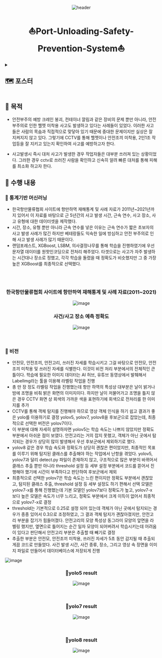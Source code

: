 <div align = "center" >

![header](https://capsule-render.vercel.app/api?type=waving&&color=gradient&height=100&section=header&fontSize=100)
</div>

<div align="center">
    <h1>  ⛵Port-Unloading-Safety-Prevention-System⛵ </h1>
</div>
<div align ="left">
    
<details> 
    
<summary><h2>🗺️ 포스터</summary>
<img width="906" alt="image" src="https://github.com/rkdaudgus94/Port-safety-prevent-system/assets/76949032/5977c213-e623-4b2c-9eba-895f5ab1189a">

</details>
</div>

<div align ="left">

## 🚩 목적
- 안전부주의 예방 
 크레인 붕괴, 컨테이너 깔림과 같은 장비의 문제 뿐만 아니라, 안전 부주의로 인한 헬멧 미착용 사고도 발생하고 있다는 사례들이 있었다. 
 이러한 사고들은 사람의 목숨과 직접적으로 맞닿아 있기 때문에 중대한 문제이지만 실상은 잘 지켜지지 않고 있다. 
 그렇기에 CCTV를 통해 헬멧이나 안전조끼 미착용, 2인1조 작업등을 잘 지키고 있는지 확인하여 사고를 예방하고자 한다.

- 사고발생시 즉시 대처
 사고가 발생한 경우 작업자들은 대부분 쓰러져 있는 상황이었다. 그러한 경우 cctv로 쓰러진 사람을 확인하고 신속히 알려 빠른 대처를 통해 피해를 최소화 하고자 한다.

## 💭 수행 내용
### 🥇 통계기반 머신러닝
 - 한국항만물류협회 사이트에 항만하역 재해통계 및 사례 자료가 2011년~2021년까지 있어서 이 자료를 바탕으로 근 5년간의 사고 발생 시간, 근속 연수, 사고 장소, 사고 유형에 대한 데이터셋을 제작했다.</br>
 - 시간, 장소, 유형 뿐만 아니라 근속 연수를 넣은 이유는 근속 연수가 짧은 초보자의 사고 발생 사례가 많긴 하지만 베테랑들도 익숙한 일에 방심하고 안전 부주의로 인해 사고 발생 사례가 많기 때문이다.</br>
 - 랜덤포레스트, XGBoost, LSBM, 의사결정나무를 통해 학습을 진행하였기에 우선 문자열 데이터를 원핫인코딩으로 전처리 해주었다. 타겟으로는 사고가 자주 발생하는 시간대나 장소로 정했고, 각각 학습을 돌렸을 때 정확도가 비슷했지만 그 중 가장 높은 XGBoost를 최종적으로 선택했다.</br>
</br>
</br>
 <div align ="center">
     
### 한국항만물류협회 사이트에 항만하역 재해통계 및 사례 자료(2011~2021)     
![image](https://github.com/rkdaudgus94/Port-safety-prevent-system/assets/76949032/3ed94c05-e3c0-45aa-941d-e76190c82a32)</br>

 </div>
 <div align ="center">
     
### 사건/사고 장소 예측 정확도     
![image](https://github.com/rkdaudgus94/Port-safety-prevent-system/assets/76949032/469c3a27-7023-4386-bf36-10a1fe54c925)
</br>
</br>
</br>
</div>

### 🥈 비전
- 안전모, 안전조끼, 안전고리, 쓰러진 자세를 학습시키고 그걸 바탕으로 안전모, 안전조끼 미착용 및 쓰러진 자세를 식별한다. 이것이 비전 처리 부분에서의 전체적인 큰 틀이다. 
 학습에 필요한 이미지 데이터는 AI 허브, 유튜브 동영상에서 발췌해서 LabelImg라는 툴을 이용해 라벨링 작업을 진행
 - 총 만 장 정도 라벨링 작업을 진행했는데 항만 하역의 특성상 대부분은 날이 밝거나 밤에 조명을 비춰 밝은 화면의 이미지이다. 하지만 날이 저물어가고 조명을 틀지 않은 경우 CCTV 화면 상 회색의 가까운 색을 표현하기에 회색으로 전처리를 한 이미지를 추가
 - CCTV를 통해 객체 탐지를 진행해야 하므로 영상 객체 인식을 하기 쉽고 결과가 좋은 yolo를 이용하기로 결정
 yolov5, yolov7, yolov8을 후보군으로 잡았는데, 최종적으로 선택한 버전은 yolov7이다.
 - 이 부분에 대해 자세히 설명하자면 yolov5는 학습 속도는 나쁘지 않았지만 정확도 부분에서 아쉬운 점이 보였다. 안전고리는 거의 잡지 못했고, 객체가 아닌 곳에서 탐지되는 경우가 상당히 많이 발생해서 우선 후보군에서 제외하기로 했다.
 - yolov8 같은 경우 학습 속도와 정확도가 상당히 괜찮은 편이었지만, 최종적인 목표를 이루기 위해 탐지된 클래스를 추출해야 하는 작업에서 난항을 겪었다.
 yolov5, yolov7과 달리 detect.py 파일이 존재하지 않고, 구조적으로 많은 부분이 바뀌어서 클래스 추출 뿐만 아니라 threshold 설정 등 세부 설정 부분에서 코드를 뜯어서 진행해야 했기에 시간이 부족하다고 판단하여 후보군에서 제외 
 - 최종적으로 선택한 yolov7은 학습 속도는 느린 편이지만 정확도 부분에서 괜찮았고, 탐지된 클래스 추출, threshold 설정 등 세부 설정도 하기 편해서 선택
 모델은 yolov7-x를 통해 진행했는데 기본 모델인 yolov7보다 정확도가 높고, yolov7-x 보다 높은 모델은 속도가 너무 느리고, 정확도 부분에서 크게 이득이 없어서 최종적으로 yolov7-x로 결정
 - threshold는 기본적으로 0.25로 설정 되어 있는데 객체가 아닌 곳에서 탐지되는 경우가 종종 있어서 0.3으로 조정하였고, 그 결과 객체 탐지가 괜찮아졌지만, 안전고리 부분을 잡기가 힘들어졌다.
 안전고리의 모양 특성상 동그라미 모양의 앞면을 라벨링 했지만, 옆면으로 틀어지는 순간 일자 모양이 되어버려서 학습시키는데 어려움이 있다고 판단해서 안전고리 부분은 추출할 때 빼기로 결정
 - 추출한 부분은 안전모, 안전조끼 미착용, 쓰러진 자세가 5초 동안 감지될 때 추출되게끔 코드로 만들었다. 사건 발생 시간, 사건 종류, 장소, 그리고 영상 속 장면을 이미지 파일로 만들어서 데이터베이스에 저장되게 진행

![image](https://github.com/rkdaudgus94/Port-safety-prevent-system/assets/76949032/5c78f7b4-8de7-40e3-98d4-cac6f3c89318)

<div align = "center">

### 🔘yolo5 result
![image](https://github.com/rkdaudgus94/Port-safety-prevent-system/assets/76949032/d658121c-c4b3-484f-959b-1e5a60b58d6c)
</br>
</br>
</br>
### 🔘yolo7 result
![image](https://github.com/rkdaudgus94/Port-safety-prevent-system/assets/76949032/6e420cc9-98dd-4a3f-a1a6-8f2fc3b20e9f)
</br>
</br>
</br>
### 🔘yolo8 result
![image](https://github.com/rkdaudgus94/Port-safety-prevent-system/assets/76949032/1745ea6c-a63c-4475-864c-da3a03f6910a)

</div>
